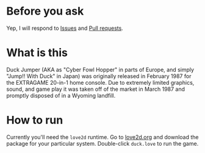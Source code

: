 # Before you ask

Yep, I will respond to [Issues](https://github.com/philnelson/duck-jumper/issues) and [Pull requests](https://github.com/philnelson/duck-jumper/pulls).

# What is this

Duck Jumper (AKA as "Cyber Fowl Hopper" in parts of Europe, and simply "Jump!! With Duck" in Japan) was originally released in February 1987 for the EXTRAGAME 20-in-1 home console. Due to extremely limited graphics, sound, and game play it was taken off of the market in March 1987 and promptly disposed of in a Wyoming landfill.

# How to run

Currently you'll need the `love2d` runtime. Go to [love2d.org][1] and download the package for your particular system. Double-click `duck.love` to run the game.

[1]: http://love2d.org "Love2D game engine"
